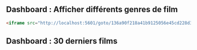 ## Dashboard : Afficher différents genres de film
````html
<iframe src="http://localhost:5601/goto/136a90f218a41b9125056e45cd228d34" height="600" width="800"></iframe>
````

## Dashboard : 30 derniers films
````html

````
